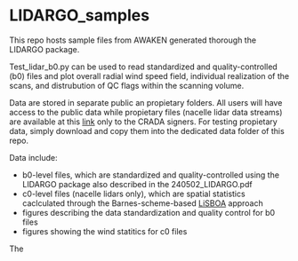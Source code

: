 # LIDARGO_samples
This repo hosts sample files from AWAKEN generated thorough the LIDARGO package.

Test_lidar_b0.py can be used to read standardized and quality-controlled (b0) files and plot overall radial wind speed field, individual realization of the scans, and distrubution of QC flags within the scanning volume.

Data are stored in separate public an propietary folders. All users will have access to the public data while propietary files (nacelle lidar data streams) are available at this [link](https://nrel.app.box.com/folder/264604405404) only to the CRADA signers. For testing propietary data, simply download and copy them into the dedicated data folder of this repo.

Data include:
- b0-level files, which are standardized and quality-controlled using the LIDARGO package also described in the 240502_LIDARGO.pdf
- c0-level files (nacelle lidars only), which are spatial statistics caclculated through the Barnes-scheme-based [LiSBOA](https://amt.copernicus.org/articles/14/2065/2021/) approach
- figures describing the data standardization and quality control for b0 files
- figures showing the wind statitics for c0 files

The 
